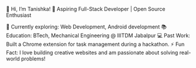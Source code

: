 👋 Hi, I’m Tanishka!
🚀 Aspiring Full-Stack Developer | Open Source Enthusiast

🔭 Currently exploring: Web Development, Android development
📚 Education: BTech, Mechanical Engineering @ IIITDM Jabalpur
💻 Past Work:
Built a Chrome extension for task management during a hackathon.
⚡ Fun Fact: I love building creative websites and am passionate about solving real-world problems!

<!---
tanishkaa08/tanishkaa08 is a ✨ special ✨ repository because its `README.md` (this file) appears on your GitHub profile.
You can click the Preview link to take a look at your changes.
--->
